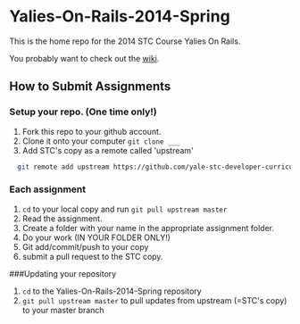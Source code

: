 Yalies-On-Rails-2014-Spring
=====================

This is the home repo for the 2014 STC Course Yalies On Rails.

You probably want to check out the [wiki](http://github.com/yale-stc-developer-curriculum/Yalies-On-Rails-2014-Spring/wiki).

## How to Submit Assignments

### Setup your repo. (One time only!)
1. Fork this repo to your github account.
2. Clone it onto your computer `git clone ___`
3. Add STC's copy as a remote called 'upstream'

```bash
  git remote add upstream https://github.com/yale-stc-developer-curriculum/Yalies-On-Rails-2014-Spring.git
```

### Each assignment

1. ```cd``` to your local copy and run ```git pull upstream master```
2. Read the assignment.
3. Create a folder with your name in the appropriate assignment folder.
4. Do your work (IN YOUR FOLDER ONLY!)
5. Git add/commit/push to your copy
6. submit a pull request to the STC copy.

###Updating your repository
1. `cd` to the Yalies-On-Rails-2014-Spring repository
2. `git pull upstream master` to pull updates from upstream (=STC's copy) to your master branch
